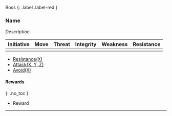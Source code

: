 Boss
{: .label .label-red }
### Name
*Description.*

| Initiative | Move | Threat | Integrity | Weakness | Resistance |
| ---------- | ---- | ------ | --------- | -------- | ---------- |
|            |      |        |           |          |            |

* [Resistance(X)](Game/Core/Character-Actions#Resistance(X))
* [Attack(X, Y, Z)](Game/Core/Character-Actions#Attack(X,%20TYPE,%20DAMAGE))
* [Avoid(X)](Game/Core/Character-Actions#Avoid(X))

#### Rewards
{: .no_toc }
* Reward

---